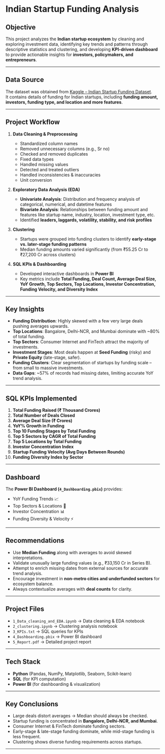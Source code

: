 # Indian Startup Funding Analysis 

## Objective
This project analyzes the **Indian startup ecosystem** by cleaning and exploring investment data, identifying key trends and patterns through descriptive statistics and clustering, and developing **KPI-driven dashboard** to provide actionable insights for **investors, policymakers, and entrepreneurs**.

---

## Data Source
The dataset was obtained from [Kaggle – Indian Startup Funding Dataset](https://www.kaggle.com/datasets/sudalairajkumar/indian-startup-funding).  
It contains details of funding for Indian startups, including **funding amount, investors, funding type, and location and more features**.

---

## Project Workflow
1. **Data Cleaning & Preprocessing**
   - Standardized column names
   - Removed unnecessary columns (e.g., Sr no)
   - Checked and removed duplicates
   - Fixed data types
   - Handled missing values
   - Detected and treated outliers
   - Handled inconsistencies & inaccuracies
   - Unit conversion

2. **Exploratory Data Analysis (EDA)**
   - **Univariate Analysis**: Distribution and frequency analysis of categorical, numerical, and datetime features
   - **Bivariate Analysis**: Relationships between funding amount and features like startup name, industry, location, investment type, etc.
   - Identified **leaders, laggards, volatility, stability, and risk profiles**

3. **Clustering**
   - Startups were grouped into funding clusters to identify **early-stage vs. later-stage funding patterns**
   - Median funding amounts varied significantly (from ₹55.25 Cr to ₹27,200 Cr across clusters)

4. **SQL KPIs & Dashboarding**
   - Developed interactive dashboards in **Power BI**
   - Key metrics include **Total Funding, Deal Count, Average Deal Size, YoY Growth, Top Sectors, Top Locations, Investor Concentration, Funding Velocity, and Diversity Index**

---

## Key Insights
- **Funding Distribution**: Highly skewed with a few very large deals pushing averages upwards.
- **Top Locations**: Bangalore, Delhi-NCR, and Mumbai dominate with ~80% of total funding.
- **Top Sectors**: Consumer Internet and FinTech attract the majority of investments.
- **Investment Stages**: Most deals happen at **Seed Funding** (risky) and **Private Equity** (late-stage, safer).
- **Funding Clusters**: Clear segmentation of startups by funding scale – from small to massive investments.
- **Data Gaps**: ~57% of records had missing dates, limiting accurate YoY trend analysis.

---

## SQL KPIs Implemented
1. **Total Funding Raised (₹ Thousand Crores)**
2. **Total Number of Deals Closed**
3. **Average Deal Size (₹ Crores)**
4. **YoY% Growth in Funding**
5. **Top 10 Funding Stages by Total Funding**
6. **Top 5 Sectors by CAGR of Total Funding**
7. **Top 5 Locations by Total Funding**
8. **Investor Concentration Index**
9. **Startup Funding Velocity (Avg Days Between Rounds)**
10. **Funding Diversity Index by Sector**
---

## Dashboard
The **Power BI Dashboard (`4_Dashboarding.pbix`)** provides:
- YoY Funding Trends 📈  
- Top Sectors & Locations 📍  
- Investor Concentration 📊  
- Funding Diversity & Velocity ⚡  

---

## Recommendations
- Use **Median Funding** along with averages to avoid skewed interpretations.
- Validate unusually large funding values (e.g., ₹33,150 Cr in Series B).
- Attempt to enrich missing dates from external sources for accurate trend analysis.
- Encourage investment in **non-metro cities and underfunded sectors** for ecosystem balance.
- Always contextualize averages with **deal counts** for clarity.

---

## Project Files
- `1_Data_cleaning_and_EDA.ipynb` → Data cleaning & EDA notebook
- `2_clustering.ipynb` → Clustering analysis notebook
- `3_KPIs.txt` → SQL queries for KPIs
- `4_Dashboarding.pbix` → Power BI dashboard
- `5_Report.pdf` → Detailed project report

---

## Tech Stack
- **Python** (Pandas, NumPy, Matplotlib, Seaborn, Scikit-learn)
- **SQL** (for KPI computation)
- **Power BI** (for dashboarding & visualization)
---

## Key Conclusions
- Large deals distort averages → Median should always be checked.  
- Startup funding is concentrated in **Bangalore, Delhi-NCR, and Mumbai**.  
- Consumer Internet & FinTech dominate funding sectors.  
- Early-stage & late-stage funding dominate, while mid-stage funding is less frequent.  
- Clustering shows diverse funding requirements across startups.  
---


